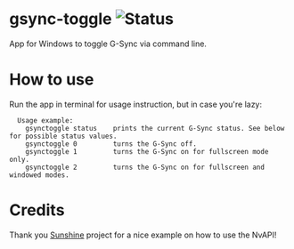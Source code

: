 # gsync-toggle ![Status](https://github.com/FrogTheFrog/gsync-toggle/actions/workflows/publish.yaml/badge.svg)

App for Windows to toggle G-Sync via command line.

# How to use

Run the app in terminal for usage instruction, but in case you're lazy:
```
  Usage example:
    gsynctoggle status    prints the current G-Sync status. See below for possible status values.
    gsynctoggle 0         turns the G-Sync off.
    gsynctoggle 1         turns the G-Sync on for fullscreen mode only.
    gsynctoggle 2         turns the G-Sync on for fullscreen and windowed modes.
```

# Credits

Thank you [Sunshine](https://github.com/LizardByte/Sunshine) project for a nice example on how to use the NvAPI!
